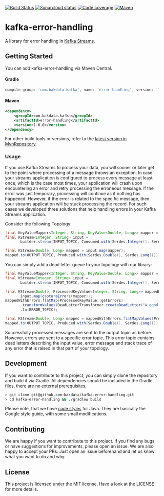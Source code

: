 [![Build Status](https://dev.azure.com/bakdata/public/_apis/build/status/bakdata.kafka-error-handling?branchName=master)](https://dev.azure.com/bakdata/public/_build/latest?definitionId=23&branchName=master)
[![Sonarcloud status](https://sonarcloud.io/api/project_badges/measure?project=com.bakdata.kafka%3Aerror-handling&metric=alert_status)](https://sonarcloud.io/dashboard?id=com.bakdata.kafka%3Aerror-handling)
[![Code coverage](https://sonarcloud.io/api/project_badges/measure?project=com.bakdata.kafka%3Aerror-handling&metric=coverage)](https://sonarcloud.io/dashboard?id=com.bakdata.kafka%3Aerror-handling)
[![Maven](https://img.shields.io/maven-central/v/com.bakdata.kafka/error-handling.svg)](https://search.maven.org/search?q=g:com.bakdata.kafka%20AND%20a:error-handling&core=gav)

# kafka-error-handling
A library for error handling in [Kafka Streams](https://kafka.apache.org/documentation/streams/).

## Getting Started

You can add kafka-error-handling via Maven Central.

#### Gradle
```gradle
compile group: 'com.bakdata.kafka', name: 'error-handling', version: '1.0.0'
```

#### Maven
```xml
<dependency>
    <groupId>com.bakdata.kafka</groupId>
    <artifactId>error-handling</artifactId>
    <version>1.0.0</version>
</dependency>
```

For other build tools or versions, refer to the [latest version in MvnRepository](https://mvnrepository.com/artifact/com.bakdata.kafka/error-handling/latest).

### Usage

If you use Kafka Streams to process your data, you will sooner or later get to the point where processing of a message throws an exception.
In case your streams application is configured to process every message at least once, which is the case most times,
your application will crash upon encountering an error and retry processing the erroneous message.
If the error was just temporary, processing will continue as if nothing has happened.
However, if the error is related to the specific message, then your streams application will be stuck processing the record.
For such cases we developed three solutions that help handling errors in your Kafka Streams application.

Consider the following Topology:

```java
final KeyValueMapper<Integer, String, KeyValue<Double, Long>> mapper = …
final KStream<Integer, String> input =
       builder.stream(INPUT_TOPIC, Consumed.with(Serdes.Integer(), Serdes.String()));

final KStream<Double, Long> mapped = input.map(mapper);
mapped.to(OUTPUT_TOPIC, Produced.with(Serdes.Double(), Serdes.Long()));
```

You can simply add a dead letter queue to your topology with our library:

```java
final KeyValueMapper<Integer, String, KeyValue<Double, Long>> mapper = …
final KStream<Integer, String> input =
       builder.stream(INPUT_TOPIC, Consumed.with(Serdes.Integer(), Serdes.String()));

final KStream<Double, ProcessedKeyValue<Integer, String, Long>> mappedWithErrors =
       input.map(captureErrors(mapper));
mappedWithErrors.flatMap(ProcessedKeyValue::getErrors)
       .transformValues(DeadLetterTransformer.createDeadLetter("A good description where the pipeline broke"))
       .to(ERROR_TOPIC);

final KStream<Double, Long> mapped = mappedWithErrors.flatMapValues(ProcessedKeyValue::getValues);
mapped.to(OUTPUT_TOPIC, Produced.with(Serdes.Double(), Serdes.Long()));
```

Successfully processed messages are sent to the output topic as before.
However, errors are sent to a specific error topic.
This error topic contains dead letters describing the input value, error message and stack trace of any error that is raised in that part of your topology.

## Development

If you want to contribute to this project, you can simply clone the repository and build it via Gradle.
All dependencies should be included in the Gradle files, there are no external prerequisites.

```bash
> git clone git@github.com:bakdata/kafka-error-handling.git
> cd kafka-error-handling && ./gradlew build
```

Please note, that we have [code styles](https://github.com/bakdata/bakdata-code-styles) for Java.
They are basically the Google style guide, with some small modifications.

## Contributing

We are happy if you want to contribute to this project.
If you find any bugs or have suggestions for improvements, please open an issue.
We are also happy to accept your PRs.
Just open an issue beforehand and let us know what you want to do and why.

## License
This project is licensed under the MIT license.
Have a look at the [LICENSE](https://github.com/bakdata/kafka-error-handling/blob/master/LICENSE) for more details.
